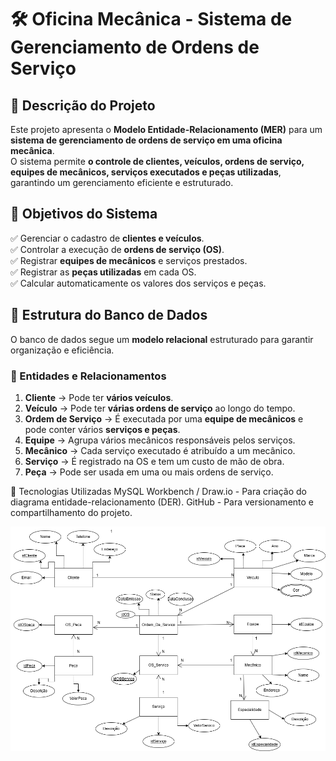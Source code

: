 # 🛠️ Oficina Mecânica - Sistema de Gerenciamento de Ordens de Serviço

## 📌 Descrição do Projeto  
Este projeto apresenta o **Modelo Entidade-Relacionamento (MER)** para um **sistema de gerenciamento de ordens de serviço em uma oficina mecânica**.  
O sistema permite **o controle de clientes, veículos, ordens de serviço, equipes de mecânicos, serviços executados e peças utilizadas**, garantindo um gerenciamento eficiente e estruturado.

## 🎯 Objetivos do Sistema  
✅ Gerenciar o cadastro de **clientes e veículos**.  
✅ Controlar a execução de **ordens de serviço (OS)**.  
✅ Registrar **equipes de mecânicos** e serviços prestados.  
✅ Registrar as **peças utilizadas** em cada OS.  
✅ Calcular automaticamente os valores dos serviços e peças.  


## 🔗 Estrutura do Banco de Dados  
O banco de dados segue um **modelo relacional** estruturado para garantir organização e eficiência.

### **📌 Entidades e Relacionamentos**
1. **Cliente** → Pode ter **vários veículos**.  
2. **Veículo** → Pode ter **várias ordens de serviço** ao longo do tempo.  
3. **Ordem de Serviço** → É executada por uma **equipe de mecânicos** e pode conter vários **serviços e peças**.  
4. **Equipe** → Agrupa vários mecânicos responsáveis pelos serviços.  
5. **Mecânico** → Cada serviço executado é atribuído a um mecânico.  
6. **Serviço** → É registrado na OS e tem um custo de mão de obra.  
7. **Peça** → Pode ser usada em uma ou mais ordens de serviço.

🚀 Tecnologias Utilizadas
MySQL Workbench / Draw.io - Para criação do diagrama entidade-relacionamento (DER).
GitHub - Para versionamento e compartilhamento do projeto.

![Diagrama Conceitual](ModeloConceitualOficina.drawio.png)
